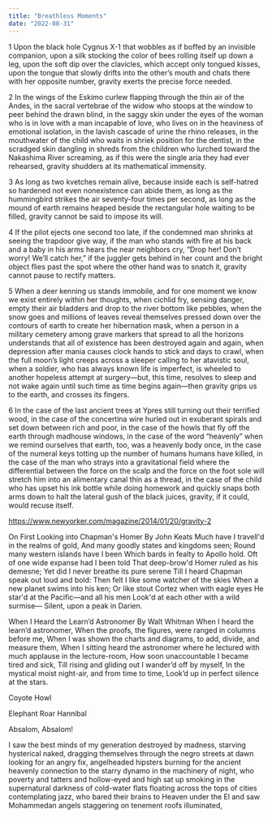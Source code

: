 ```yaml
---
title: "Breathless Moments"
date: "2022-08-31"
---
```


1
Upon the black hole Cygnus X-1 that wobbles
as if boffed by an invisible companion,
upon a silk stocking the color of bees
rolling itself up down a leg, upon the soft dip
over the clavicles, which accept only tongued kisses,
upon the tongue that slowly drifts
into the other’s mouth and chats
there with her opposite number,
gravity exerts the precise force needed.

2
In the wings of the Eskimo curlew
flapping through the thin air of the Andes,
in the sacral vertebrae of the widow
who stoops at the window to peer
behind the drawn blind, in the saggy skin
under the eyes of the woman
who is in love with a man incapable
of love, who lives on in the heaviness
of emotional isolation, in the lavish
cascade of urine the rhino releases,
in the mouthwater of the child who waits
in shriek position for the dentist,
in the scradged skin dangling in shreds
from the children who lurched toward
the Nakashima River screaming, as if this were
the single aria they had ever rehearsed, gravity
shudders at its mathematical immensity.

3
As long as two kvetches remain alive,
because inside each is self-hatred so hardened
not even nonexistence can abide them,
as long as the hummingbird strikes
the air seventy-four times per second,
as long as the mound of earth remains heaped
beside the rectangular hole waiting to be filled,
gravity cannot be said to impose its will.

4
If the pilot ejects one second too late,
if the condemned man shrinks at seeing
the trapdoor give way, if the man who stands
with fire at his back and a baby in his arms
hears the near neighbors cry,
“Drop her! Don’t worry! We’ll catch her,”
if the juggler gets behind in her count
and the bright object flies past the spot
where the other hand was to snatch it,
gravity cannot pause to rectify matters.

5
When a deer kenning us stands immobile,
and for one moment we know we exist
entirely within her thoughts, when cichlid fry,
sensing danger, empty their air bladders
and drop to the river bottom like pebbles,
when the snow goes and millions of leaves
reveal themselves pressed down over the contours
of earth to create her hibernation mask,
when a person in a military cemetery
among grave markers that spread to all the horizons
understands that all of existence has been destroyed
again and again, when depression after mania
causes clock hands to stick and days to crawl,
when the full moon’s light creeps across a sleeper
calling to her atavistic soul, when a soldier,
who has always known life is imperfect,
is wheeled to another hopeless attempt
at surgery—but, this time, resolves
to sleep and not wake again until such time
as time begins again—then gravity
grips us to the earth, and crosses its fingers.

6
In the case of the last ancient trees at Ypres
still turning out their terrified wood,
in the case of the concertina wire
hurled out in exuberant spirals and set down
between rich and poor, in the case of the howls
that fly off the earth through madhouse windows,
in the case of the word “heavenly”
when we remind ourselves that earth,
too, was a heavenly body once,
in the case of the numeral keys
totting up the number of humans
humans have killed, in the case of the man
who strays into a gravitational field where
the differential between the force on the scalp
and the force on the foot sole will stretch him
into an alimentary canal thin as a thread,
in the case of the child who has upset
his ink bottle while doing homework
and quickly snaps both arms down
to halt the lateral gush of the black juices,
gravity, if it could, would recuse itself.

https://www.newyorker.com/magazine/2014/01/20/gravity-2


On First Looking into Chapman's Homer
By John Keats
Much have I travell'd in the realms of gold,
And many goodly states and kingdoms seen;
Round many western islands have I been
Which bards in fealty to Apollo hold.
Oft of one wide expanse had I been told
That deep-brow'd Homer ruled as his demesne;
Yet did I never breathe its pure serene
Till I heard Chapman speak out loud and bold:
Then felt I like some watcher of the skies
When a new planet swims into his ken;
Or like stout Cortez when with eagle eyes
He star'd at the Pacific—and all his men
Look'd at each other with a wild surmise—
Silent, upon a peak in Darien.


When I Heard the Learn’d Astronomer
By Walt Whitman
When I heard the learn’d astronomer,
When the proofs, the figures, were ranged in columns before me,
When I was shown the charts and diagrams, to add, divide, and measure them,
When I sitting heard the astronomer where he lectured with much applause in the lecture-room,
How soon unaccountable I became tired and sick,
Till rising and gliding out I wander’d off by myself,
In the mystical moist night-air, and from time to time,
Look’d up in perfect silence at the stars.


Coyote Howl

Elephant Roar Hannibal

Absalom, Absalom!


I saw the best minds of my generation destroyed by madness, starving hysterical naked,
dragging themselves through the negro streets at dawn looking for an angry fix,
angelheaded hipsters burning for the ancient heavenly connection to the starry dynamo in the machinery of night,
who poverty and tatters and hollow-eyed and high sat up smoking in the supernatural darkness of cold-water flats floating across the tops of cities contemplating jazz,
who bared their brains to Heaven under the El and saw Mohammedan angels staggering on tenement roofs illuminated,


